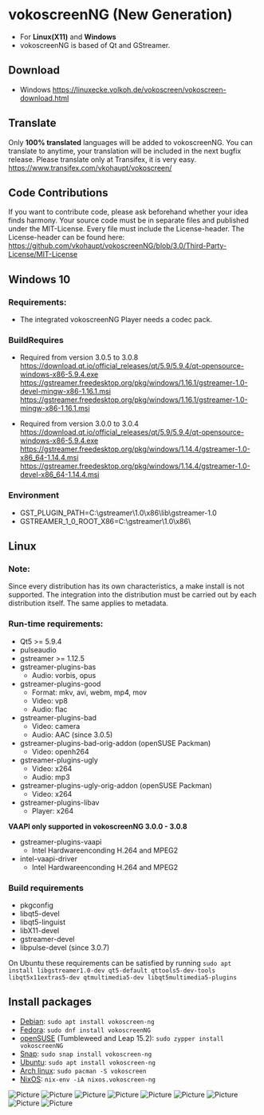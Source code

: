 # vokoscreenNG (New Generation)

* For **Linux(X11)** and **Windows**
* vokoscreenNG is based of Qt and GStreamer.

## Download
* Windows https://linuxecke.volkoh.de/vokoscreen/vokoscreen-download.html

## Translate
Only **100% translated** languages will be added to vokoscreenNG.
You can translate to anytime, your translation will be included in the next bugfix release.
Please translate only at Transifex, it is very easy.
https://www.transifex.com/vkohaupt/vokoscreen/


## Code Contributions
If you want to contribute code, please ask beforehand whether your idea finds harmony. Your source code must be in separate files and published under the MIT-License.
Every file must include the License-header.
The License-header can be found here: https://github.com/vkohaupt/vokoscreenNG/blob/3.0/Third-Party-License/MIT-License


## Windows 10
### Requirements:
* The integrated vokoscreenNG Player needs a codec pack.

### BuildRequires
* Required from version 3.0.5 to 3.0.8  
   https://download.qt.io/official_releases/qt/5.9/5.9.4/qt-opensource-windows-x86-5.9.4.exe  
   https://gstreamer.freedesktop.org/pkg/windows/1.16.1/gstreamer-1.0-devel-mingw-x86-1.16.1.msi  
   https://gstreamer.freedesktop.org/pkg/windows/1.16.1/gstreamer-1.0-mingw-x86-1.16.1.msi  

* Required from version 3.0.0 to 3.0.4  
   https://download.qt.io/official_releases/qt/5.9/5.9.4/qt-opensource-windows-x86-5.9.4.exe  
   https://gstreamer.freedesktop.org/pkg/windows/1.14.4/gstreamer-1.0-x86_64-1.14.4.msi  
   https://gstreamer.freedesktop.org/pkg/windows/1.14.4/gstreamer-1.0-devel-x86_64-1.14.4.msi  

### Environment
* GST_PLUGIN_PATH=C:\gstreamer\1.0\x86\lib\gstreamer-1.0
* GSTREAMER_1_0_ROOT_X86=C:\gstreamer\1.0\x86\


## Linux

### Note:
Since every distribution has its own characteristics, a make install is not supported.
The integration into the distribution must be carried out by each distribution itself.
The same applies to metadata.

### Run-time requirements:
* Qt5 >= 5.9.4
* pulseaudio
* gstreamer >= 1.12.5
* gstreamer-plugins-bas
  - Audio: vorbis, opus
* gstreamer-plugins-good
  - Format: mkv, avi, webm, mp4, mov
  - Video: vp8
  - Audio: flac
* gstreamer-plugins-bad
  - Video: camera
  - Audio: AAC (since 3.0.5)
* gstreamer-plugins-bad-orig-addon (openSUSE Packman)
  - Video: openh264
* gstreamer-plugins-ugly
  - Video: x264
  - Audio: mp3
* gstreamer-plugins-ugly-orig-addon (openSUSE Packman)
  - Video: x264
* gstreamer-plugins-libav
  - Player: x264
  
**VAAPI only supported in vokoscreenNG 3.0.0 - 3.0.8**

* gstreamer-plugins-vaapi
  - Intel Hardwareenconding H.264 and MPEG2
* intel-vaapi-driver  
  - Intel Hardwareenconding H.264 and MPEG2  

### Build requirements
* pkgconfig
* libqt5-devel
* libqt5-linguist
* libX11-devel
* gstreamer-devel
* libpulse-devel (since 3.0.7)

On Ubuntu these requirements can be satisfied by running `sudo apt install libgstreamer1.0-dev qt5-default qttools5-dev-tools libqt5x11extras5-dev qtmultimedia5-dev libqt5multimedia5-plugins`

## Install packages

* [Debian](https://tracker.debian.org/pkg/vokoscreen-ng): `sudo apt install vokoscreen-ng`
* [Fedora](https://src.fedoraproject.org/rpms/vokoscreenNG): `sudo dnf install vokoscreenNG`
* [openSUSE](https://software.opensuse.org/package/vokoscreenNG) (Tumbleweed and Leap 15.2): `sudo zypper install vokoscreenNG`
* [Snap](https://snapcraft.io/vokoscreen-ng): `sudo snap install vokoscreen-ng`
* [Ubuntu](https://launchpad.net/ubuntu/+source/vokoscreen-ng): `sudo apt install vokoscreen-ng`
* [Arch linux](https://www.archlinux.org/packages/community/x86_64/vokoscreen/): `sudo pacman -S vokoscreen`
* [NixOS](https://github.com/NixOS/nixpkgs/blob/master/pkgs/applications/video/vokoscreen-ng/default.nix): `nix-env -iA nixos.vokoscreen-ng`

![Picture](https://vokoscreen.volkoh.de/3.0/picture/screencast-0.png)
![Picture](https://vokoscreen.volkoh.de/3.0/picture/screencast-1.png)
![Picture](https://vokoscreen.volkoh.de/3.0/picture/screencast-2.png)
![Picture](https://vokoscreen.volkoh.de/3.0/picture/screencast-3.png)
![Picture](https://vokoscreen.volkoh.de/3.0/picture/screencast-4.png)
![Picture](https://vokoscreen.volkoh.de/3.0/picture/screencast-5.png)
![Picture](https://vokoscreen.volkoh.de/3.0/picture/screencast-6.png)
![Picture](https://vokoscreen.volkoh.de/3.0/picture/screencast-7.png)
![Picture](https://vokoscreen.volkoh.de/3.0/picture/screencast-8.png)
